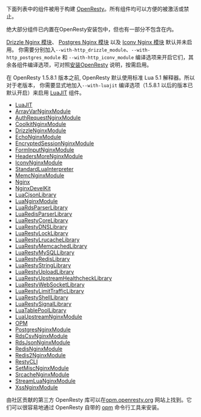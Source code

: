 <!---
    @title         Components
    @creator       Yichun Zhang
    @created       2011-06-21 04:24 GMT
--->

下面列表中的组件被用于构建 [OpenResty](openresty.html)。所有组件均可以方便的被激活或禁止。

绝大部分组件已内置在OpenResty安装包中，但也有一部分不包含在内。

[Drizzle Nginx 模块](drizzle-nginx-module.html)、
[Postgres Nginx 模块](postgres-nginx-module.html) 以及 [Iconv Nginx 模块](iconv-nginx-module.html) 默认并未启用。
你需要分别加入`--with-http_drizzle_module`、`--with-http_postgres_module` 和 `--with-http_iconv_module`
编译选项来开启它们，其余各组件编译选项，可对照[安装OpenResty](installation.html) 说明，按需启用。

在 OpenResty 1.5.8.1 版本之前, OpenResty 默认使用标准 Lua 5.1 解释器。所以对于老版本，
你需要显式地加入`--with-luajit` 编译选项（1.5.8.1 以后的版本已默认开启）来启用 [LuaJIT](luajit.html) 组件。

* [LuaJIT](luajit.html)
* [ArrayVarNginxModule](array-var-nginx-module.html)
* [AuthRequestNginxModule](auth-request-nginx-module.html)
* [CoolkitNginxModule](coolkit-nginx-module.html)
* [DrizzleNginxModule](drizzle-nginx-module.html)
* [EchoNginxModule](echo-nginx-module.html)
* [EncryptedSessionNginxModule](encrypted-session-nginx-module.html)
* [FormInputNginxModule](form-input-nginx-module.html)
* [HeadersMoreNginxModule](headers-more-nginx-module.html)
* [IconvNginxModule](iconv-nginx-module.html)
* [StandardLuaInterpreter](standard-lua-interpreter.html)
* [MemcNginxModule](memc-nginx-module.html)
* [Nginx](nginx.html)
* [NginxDevelKit](nginx-devel-kit.html)
* [LuaCjsonLibrary](lua-cjson-library.html)
* [LuaNginxModule](lua-nginx-module.html)
* [LuaRdsParserLibrary](lua-rds-parser-library.html)
* [LuaRedisParserLibrary](lua-redis-parser-library.html)
* [LuaRestyCoreLibrary](lua-resty-core-library.html)
* [LuaRestyDNSLibrary](lua-resty-dns-library.html)
* [LuaRestyLockLibrary](lua-resty-lock-library.html)
* [LuaRestyLrucacheLibrary](lua-resty-lrucache-library.html)
* [LuaRestyMemcachedLibrary](lua-resty-memcached-library.html)
* [LuaRestyMySQLLibrary](lua-resty-mysql-library.html)
* [LuaRestyRedisLibrary](lua-resty-redis-library.html)
* [LuaRestyStringLibrary](lua-resty-string-library.html)
* [LuaRestyUploadLibrary](lua-resty-upload-library.html)
* [LuaRestyUpstreamHealthcheckLibrary](lua-resty-upstream-healthcheck-library.html)
* [LuaRestyWebSocketLibrary](lua-resty-web-socket-library.html)
* [LuaRestyLimitTrafficLibrary](https://github.com/openresty/lua-resty-limit-traffic)
* [LuaRestyShellLibrary](https://github.com/openresty/lua-resty-shell)
* [LuaRestySignalLibrary](https://github.com/openresty/lua-resty-signal)
* [LuaTablePoolLibrary](https://github.com/openresty/lua-tablepool)
* [LuaUpstreamNginxModule](lua-upstream-nginx-module.html)
* [OPM](https://github.com/openresty/opm#readme)
* [PostgresNginxModule](postgres-nginx-module.html)
* [RdsCsvNginxModule](rds-csv-nginx-module.html)
* [RdsJsonNginxModule](rds-json-nginx-module.html)
* [RedisNginxModule](redis-nginx-module.html)
* [Redis2NginxModule](redis-2-nginx-module.html)
* [RestyCLI](resty-cli.html)
* [SetMiscNginxModule](set-misc-nginx-module.html)
* [SrcacheNginxModule](srcache-nginx-module.html)
* [StreamLuaNginxModule](https://github.com/openresty/stream-lua-nginx-module#readme)
* [XssNginxModule](xss-nginx-module.html)

由社区贡献的第三方 OpenResty 库可以在[opm.openresty.org](https://opm.openresty.org)
网站上找到。它们可以很容易地通过 OpenResty 自带的 [opm](https://github.com/openresty/opm#readme)
命令行工具来安装。
